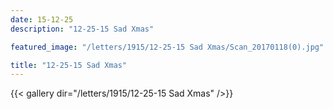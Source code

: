 ```yaml
---
date: 15-12-25
description: "12-25-15 Sad Xmas"

featured_image: "/letters/1915/12-25-15 Sad Xmas/Scan_20170118(0).jpg"

title: "12-25-15 Sad Xmas"
---
```

{{< gallery dir="/letters/1915/12-25-15 Sad Xmas" />}}
